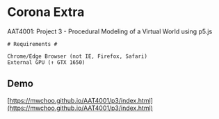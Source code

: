 #  Corona Extra
AAT4001: Project 3 - Procedural Modeling of a Virtual World using p5.js

```
# Requirements #

Chrome/Edge Browser (not IE, Firefox, Safari)
External GPU (↑ GTX 1650)
```

## Demo
[https://mwchoo.github.io/AAT4001/p3/index.html](https://mwchoo.github.io/AAT4001/p3/index.html)
